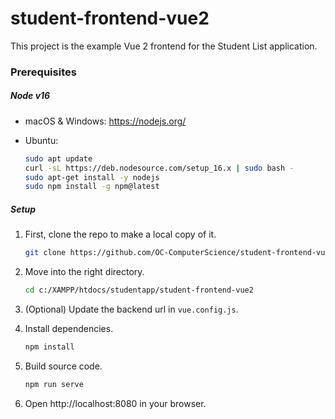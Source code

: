 # student-frontend-vue2

This project is the example Vue 2 frontend for the Student List application.

### Prerequisites

##### Node v16

- macOS & Windows:
  https://nodejs.org/

- Ubuntu:
  ```bash
  sudo apt update
  curl -sL https://deb.nodesource.com/setup_16.x | sudo bash -
  sudo apt-get install -y nodejs
  sudo npm install -g npm@latest
  ```

##### Setup

1. First, clone the repo to make a local copy of it.
   ```bash
   git clone https://github.com/OC-ComputerScience/student-frontend-vue2.git
   ```
2. Move into the right directory.
   ```bash
   cd c:/XAMPP/htdocs/studentapp/student-frontend-vue2
   ```
3. (Optional) Update the backend url in `vue.config.js`.

4. Install dependencies.
   ```bash
   npm install
   ```
5. Build source code.
   ```bash
   npm run serve
   ```
6. Open http://localhost:8080 in your browser.
